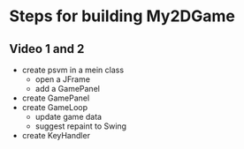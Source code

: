 # Steps for building My2DGame

## Video 1 and 2
- create psvm in a mein class
  - open a JFrame
  - add a GamePanel
- create GamePanel
- create GameLoop
  - update game data
  - suggest repaint to Swing
- create KeyHandler

